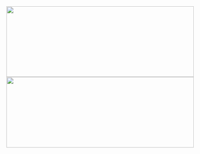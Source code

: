 <img height="185px" width="490px" align="top" src="https://github-readme-stats.vercel.app/api?username=GromRibeiro&show_icons=true"/>

<img height="185px" width="490px" align="top" src="https://github-readme-stats.vercel.app/api/top-langs/?username=GromRibeiro&layout=compact)](https://github.com/anuraghazra/github-readme-stats"/>
